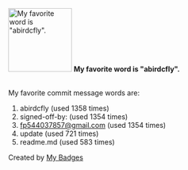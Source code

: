 <img src="https://github.com/my-badges/my-badges/blob/master/src/all-badges/favorite-word/favorite-word.png?raw=true" alt="My favorite word is &quot;abirdcfly&quot;." title="My favorite word is &quot;abirdcfly&quot;." width="128">
<strong>My favorite word is &quot;abirdcfly&quot;.</strong>
<br><br>

My favorite commit message words are:

1. abirdcfly (used 1358 times)
2. signed-off-by: (used 1354 times)
3. <fp544037857@gmail.com> (used 1354 times)
4. update (used 721 times)
5. readme.md (used 583 times)


Created by <a href="https://github.com/my-badges/my-badges">My Badges</a>